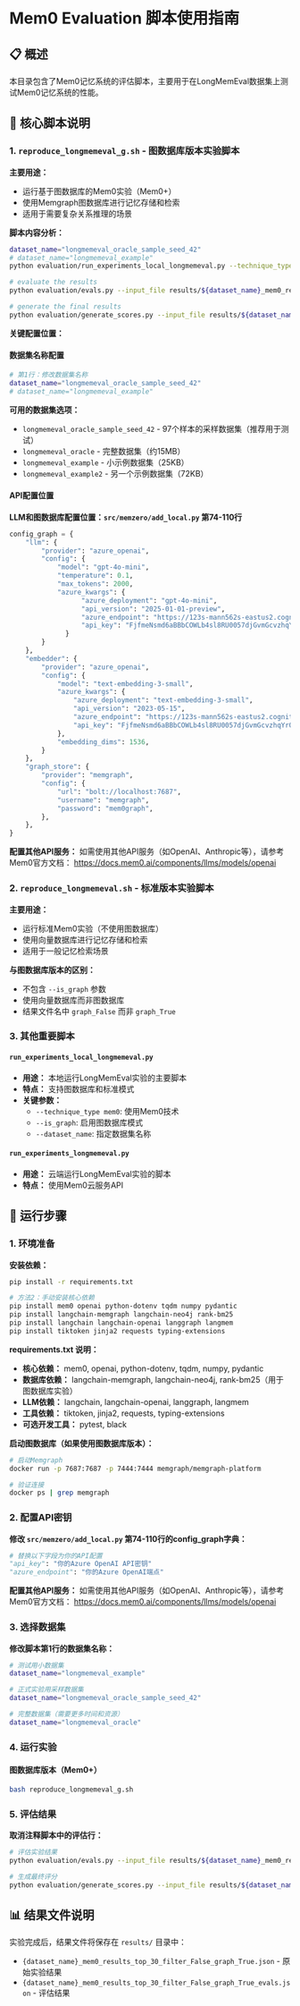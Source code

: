 # Mem0 Evaluation 脚本使用指南

## 📋 概述

本目录包含了Mem0记忆系统的评估脚本，主要用于在LongMemEval数据集上测试Mem0记忆系统的性能。

## 🎯 核心脚本说明

### 1. `reproduce_longmemeval_g.sh` - 图数据库版本实验脚本

**主要用途：**
- 运行基于图数据库的Mem0实验（Mem0+）
- 使用Memgraph图数据库进行记忆存储和检索
- 适用于需要复杂关系推理的场景

**脚本内容分析：**
```bash
dataset_name="longmemeval_oracle_sample_seed_42"
# dataset_name="longmemeval_example"
python evaluation/run_experiments_local_longmemeval.py --technique_type mem0 --dataset_name ${dataset_name} --is_graph

# evaluate the results
python evaluation/evals.py --input_file results/${dataset_name}_mem0_results_top_30_filter_False_graph_True.json --output_file results/${dataset_name}_mem0_results_top_30_filter_False_graph_True_evals.json --dataset longmemeval

# generate the final results
python evaluation/generate_scores.py --input_file results/${dataset_name}_mem0_results_top_30_filter_False_graph_True_evals.json
```

**关键配置位置：**

#### 数据集名称配置
```bash
# 第1行：修改数据集名称
dataset_name="longmemeval_oracle_sample_seed_42"
# dataset_name="longmemeval_example"
```

**可用的数据集选项：**
- `longmemeval_oracle_sample_seed_42` - 97个样本的采样数据集（推荐用于测试）
- `longmemeval_oracle` - 完整数据集（约15MB）
- `longmemeval_example` - 小示例数据集（25KB）
- `longmemeval_example2` - 另一个示例数据集（72KB）

#### API配置位置

**LLM和图数据库配置位置：`src/memzero/add_local.py` 第74-110行**
```python
config_graph = {
    "llm": {
        "provider": "azure_openai",
        "config": {
            "model": "gpt-4o-mini",
            "temperature": 0.1,
            "max_tokens": 2000,
            "azure_kwargs": {
                  "azure_deployment": "gpt-4o-mini",
                  "api_version": "2025-01-01-preview",
                  "azure_endpoint": "https://123s-mann562s-eastus2.cognitiveservices.azure.com/openai/deployments/gpt-4o-mini/chat/completions?api-version=2025-01-01-preview",
                  "api_key": "FjfmeNsmd6aBBbCOWLb4sl8RU0057djGvmGcvzhqYrOkUtifGvd0JQQJ99BEACHYHv6XJ3w3AAAAACOGIlEZ",
              }
        }
    },
    "embedder": {
        "provider": "azure_openai",
        "config": {
            "model": "text-embedding-3-small",
            "azure_kwargs": {
                "azure_deployment": "text-embedding-3-small",
                "api_version": "2023-05-15",
                "azure_endpoint": "https://123s-mann562s-eastus2.cognitiveservices.azure.com/openai/deployments/text-embedding-3-small/embeddings?api-version=2023-05-15",
                "api_key": "FjfmeNsmd6aBBbCOWLb4sl8RU0057djGvmGcvzhqYrOkUtifGvd0JQQJ99BEACHYHv6XJ3w3AAAAACOGIlEZ",
            },
            "embedding_dims": 1536,
        }
    },
    "graph_store": {
        "provider": "memgraph",
        "config": {
            "url": "bolt://localhost:7687",
            "username": "memgraph",
            "password": "mem0graph",
        },
    },
}
```

**配置其他API服务：**
如需使用其他API服务（如OpenAI、Anthropic等），请参考Mem0官方文档：
https://docs.mem0.ai/components/llms/models/openai

### 2. `reproduce_longmemeval.sh` - 标准版本实验脚本

**主要用途：**
- 运行标准Mem0实验（不使用图数据库）
- 使用向量数据库进行记忆存储和检索
- 适用于一般记忆检索场景

**与图数据库版本的区别：**
- 不包含 `--is_graph` 参数
- 使用向量数据库而非图数据库
- 结果文件名中 `graph_False` 而非 `graph_True`

### 3. 其他重要脚本

#### `run_experiments_local_longmemeval.py`
- **用途：** 本地运行LongMemEval实验的主要脚本
- **特点：** 支持图数据库和标准模式
- **关键参数：**
  - `--technique_type mem0`: 使用Mem0技术
  - `--is_graph`: 启用图数据库模式
  - `--dataset_name`: 指定数据集名称

#### `run_experiments_longmemeval.py`
- **用途：** 云端运行LongMemEval实验的脚本
- **特点：** 使用Mem0云服务API

## 🚀 运行步骤

### 1. 环境准备

**安装依赖：**
```bash
pip install -r requirements.txt

# 方法2：手动安装核心依赖
pip install mem0 openai python-dotenv tqdm numpy pydantic
pip install langchain-memgraph langchain-neo4j rank-bm25
pip install langchain langchain-openai langgraph langmem
pip install tiktoken jinja2 requests typing-extensions
```

**requirements.txt 说明：**
- **核心依赖：** mem0, openai, python-dotenv, tqdm, numpy, pydantic
- **数据库依赖：** langchain-memgraph, langchain-neo4j, rank-bm25（用于图数据库实验）
- **LLM依赖：** langchain, langchain-openai, langgraph, langmem
- **工具依赖：** tiktoken, jinja2, requests, typing-extensions
- **可选开发工具：** pytest, black

**启动图数据库（如果使用图数据库版本）：**
```bash
# 启动Memgraph
docker run -p 7687:7687 -p 7444:7444 memgraph/memgraph-platform

# 验证连接
docker ps | grep memgraph
```

### 2. 配置API密钥

**修改 `src/memzero/add_local.py` 第74-110行的config_graph字典：**
```python
# 替换以下字段为你的API配置
"api_key": "你的Azure OpenAI API密钥"
"azure_endpoint": "你的Azure OpenAI端点"
```

**配置其他API服务：**
如需使用其他API服务（如OpenAI、Anthropic等），请参考Mem0官方文档：
https://docs.mem0.ai/components/llms/models/openai

### 3. 选择数据集

**修改脚本第1行的数据集名称：**
```bash
# 测试用小数据集
dataset_name="longmemeval_example"

# 正式实验用采样数据集
dataset_name="longmemeval_oracle_sample_seed_42"

# 完整数据集（需要更多时间和资源）
dataset_name="longmemeval_oracle"
```

### 4. 运行实验

#### 图数据库版本（Mem0+）
```bash
bash reproduce_longmemeval_g.sh
```

### 5. 评估结果

**取消注释脚本中的评估行：**
```bash
# 评估实验结果
python evaluation/evals.py --input_file results/${dataset_name}_mem0_results_top_30_filter_False_graph_True.json --output_file results/${dataset_name}_mem0_results_top_30_filter_False_graph_True_evals.json --dataset longmemeval

# 生成最终评分
python evaluation/generate_scores.py --input_file results/${dataset_name}_mem0_results_top_30_filter_False_graph_True_evals.json
```

## 📊 结果文件说明

实验完成后，结果文件将保存在 `results/` 目录中：

- `{dataset_name}_mem0_results_top_30_filter_False_graph_True.json` - 原始实验结果
- `{dataset_name}_mem0_results_top_30_filter_False_graph_True_evals.json` - 评估结果

